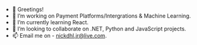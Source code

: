 - 👋 Greetings!
- 👀 I’m working on Payment Platforms/Intergrations & Machine Learning.
- 🌱 I’m currently learning React.
- 💞️ I’m looking to collaborate on .NET, Python and JavaScript projects.
- 📫 Email me on - nickdhl.jr@live.com.

<!---
nickattack97/nickattack97 is a ✨ special ✨ repository because its `README.md` (this file) appears on your GitHub profile.
You can click the Preview link to take a look at your changes.
--->
